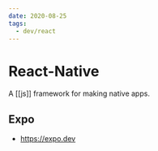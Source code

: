 ```yaml
---
date: 2020-08-25
tags:
  - dev/react
---
```

# React-Native

A [[js]] framework for making native apps.

## Expo

- https://expo.dev